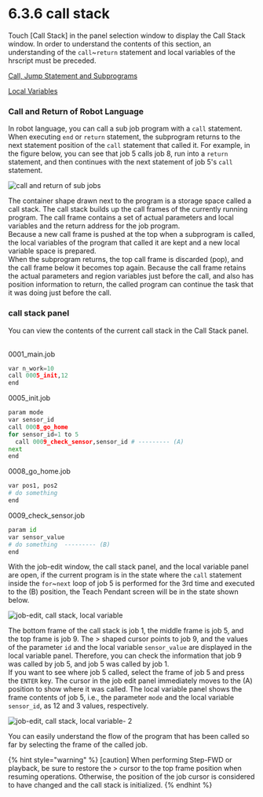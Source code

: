﻿# 6.3.6 call stack

Touch \[Call Stack] in the panel selection window to display the Call Stack window. In order to understand the contents of this section, an understanding of the `call`~`return` statement and local variables of the hrscript must be preceded.

[Call, Jump Statement and Subprograms](https://hrbook-hrc.web.app/#/view/doc-hrscript/english/3-flowcontrol-subprogram/7-call-jump/README)

[Local Variables](https://hrbook-hrc.web.app/#/view/doc-hrscript/english/3-flowcontrol-subprogram/8-local-global-var/1-local-variables)


### Call and Return of Robot Language

In robot language, you can call a sub job program with a `call` statement. When executing `end` or `return` statement, the subprogram returns to the next statement position of the `call` statement that called it. For example, in the figure below, you can see that job 5 calls job 8, run into a `return` statement, and then continues with the next statement of job 5's `call` statement.

![call and return of sub jobs](../_assets/call-return.png)

The container shape drawn next to the program is a storage space called a call stack. The call stack builds up the call frames of the currently running program. The call frame contains a set of actual parameters and local variables and the return address for the job program.  
Because a new call frame is pushed at the top when a subprogram is called, the local variables of the program that called it are kept and a new local variable space is prepared.  
When the subprogram returns, the top call frame is discarded (pop), and the call frame below it becomes top again. Because the call frame retains the actual parameters and region variables just before the call, and also has position information to return, the called program can continue the task that it was doing just before the call.


### call stack panel

You can view the contents of the current call stack in the Call Stack panel.
<br><br>

0001_main.job
```python
var n_work=10
call 0005_init,12
end
```

0005_init.job
```python
param mode
var sensor_id
call 0008_go_home
for sensor_id=1 to 5
  call 0009_check_sensor,sensor_id # --------- (A)
next
end
```

0008_go_home.job
```python
var pos1, pos2
# do something
end
```

0009_check_sensor.job
```python
param id
var sensor_value
# do something  --------- (B)
end
```

With the job-edit window, the call stack panel, and the local variable panel are open, if the current program is in the state where the `call` statement inside the `for`~`next` loop of job 5 is performed for the 3rd time and executed to the (B) position, the Teach Pendant screen will be in the state shown below.

![job-edit, call stack, local variable](../_assets/call-stack.png)


The bottom frame of the call stack is job 1, the middle frame is job 5, and the top frame is job 9. The > shaped cursor points to job 9, and the values of the parameter `id` and the local variable `sensor_value` are displayed in the local variable panel. Therefore, you can check the information that job 9 was called by job 5, and job 5 was called by job 1.  
If you want to see where job 5 called, select the frame of job 5 and press the `ENTER` key. The cursor in the job edit panel immediately moves to the (A) position to show where it was called. The local variable panel shows the frame contents of job 5, i.e., the parameter `mode` and the local variable `sensor_id`, as 12 and 3 values, respectively.

![job-edit, call stack, local variable- 2](../_assets/call-stack2.png)

You can easily understand the flow of the program that has been called so far by selecting the frame of the called job.

{% hint style="warning" %}
\[caution\] When performing Step-FWD or playback, be sure to restore the > cursor to the top frame position when resuming operations. Otherwise, the position of the job cursor is considered to have changed and the call stack is initialized.
{% endhint %}